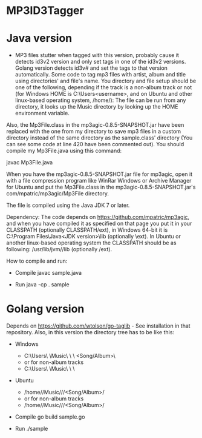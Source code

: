 # MP3ID3Tagger

# Java version
- MP3 files stutter when tagged with this version, probably cause it detects id3v2 version and only set tags in one of the id3v2 versions. Golang version detects id3v# and set the tags to that version automatically.
Some code to tag mp3 files with artist, album and title using directories' and file's name.
You directory and file setup should be one of the following, depending if the track is a non-album track or not (for Windows HOME is C:\Users\<username>, and on Ubuntu and other linux-based operating system, /home/<username>):
The file can be run from any directory, it looks up the Music directory by looking up the HOME environment variable.

Also, the Mp3File.class in the mp3agic-0.8.5-SNAPSHOT.jar have been replaced with the one from my directory to save mp3 files in a custom directory instead of the same directory as the sample.class' directory (You can see some code at line 420 have been commented out).
You should compile my Mp3File.java using this command:

javac Mp3File.java

When you have the mp3agic-0.8.5-SNAPSHOT.jar file for mp3agic, open it with a file compression program like WinRar Windows or Archive Manager for Ubuntu and put the Mp3File.class in the mp3agic-0.8.5-SNAPSHOT.jar's com/mpatric/mp3agic/Mp3File directory.


The file is compiled using the Java JDK 7 or later.

Dependency:
The code depends on https://github.com/mpatric/mp3agic, and when you have compiled it as specified on that page you put it in your CLASSPATH (optionally CLASSPATH/ext), in Windows 64-bit it is C:\Program Files\Java\<JDK version>\lib (optionally \ext).
In Ubuntu or another linux-based operating system the CLASSPATH should be as following: /usr/lib/jvm/<JDK version>/lib (optionally /ext).

How to compile and run:
- Compile
  javac sample.java

- Run
  java -cp . sample

# Golang version
Depends on https://github.com/wtolson/go-taglib - See installation in that repository.
Also, in this version the directory tree has to be like this:
- Windows
  - C:\Users\ <User>\Music\ <Genre>\ <Artist>\ <Song/Album>\ <Song>
  - or for non-album tracks
  - C:\Users\ <User>\Music\ <Genre>\ <Artist>\ <Song>
- Ubuntu
  - /home/<User>/Music/<Genre>/<Artist>/<Song/Album>/<Song>
  - or for non-album tracks
  - /home/<User>/Music/<Genre>/<Artist>/<Song/Album>/<Song>
- Compile
  go build sample.go

- Run
  ./sample
